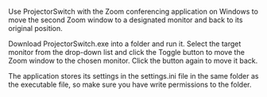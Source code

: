 Use ProjectorSwitch with the Zoom conferencing application on Windows to move the second Zoom window to a designated monitor and back to its original position.

Download ProjectorSwitch.exe into a folder and run it. Select the target monitor from the drop-down list and click the Toggle button to move the Zoom window to the chosen monitor. Click the button again to move it back.

The application stores its settings in the settings.ini file in the same folder as the executable file, so make sure you have write permissions to the folder.
